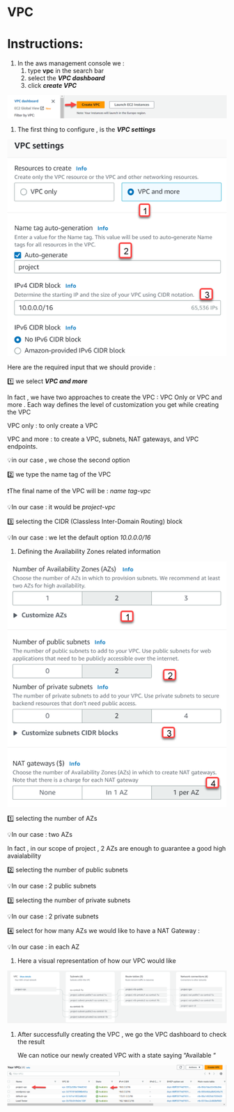 # VPC

# Instructions:

1. In the aws management console we :
    1. type ****vpc**** in the search bar 
    2. select the *******************VPC dashboard******************* 
    3. click ***create VPC*** 

![VPC-00.png](/VPC/VPC-00.png)

1. The first thing to configure , is the *************VPC settings************* 

![VPC-01.png](/VPC/VPC-01.png)

Here are the required input that we should provide :

1️⃣ we select *************VPC and more************* 

In fact , we have two approaches to create the VPC : VPC Only or VPC and more . Each way defines the level of customization you get while creating the VPC 

VPC only : to only create a VPC 

VPC and more : to create  a VPC, subnets, NAT gateways, and VPC endpoints.

💡in our case , we chose the second option 

2️⃣ we type the name tag of the VPC 

❗The final name of the VPC will be : *name tag-vpc*

💡In our case : it would be *project-vpc*

3️⃣ selecting the CIDR (Classless Inter-Domain Routing) block 

💡In our case : we let the default option *10.0.0.0/16*

 

1. Defining the Availability Zones related information 

![VPC-02.png](/VPC/VPC-02.png)

1️⃣ selecting the number of AZs 

💡In our case : two AZs 

In fact , in our scope of project , 2 AZs are enough to guarantee a good high avaialability 

2️⃣ selecting the number of public subnets

💡In our case : 2 public subnets

3️⃣ selecting the number of private subnets

💡In our case : 2 private subnets  

4️⃣ select for how many AZs we would like to have a NAT Gateway :

💡In our case : in each AZ

1. Here a visual representation of how our VPC would like 

![VPC-03.png](/VPC/VPC-03.png)

1. After successfully creating the VPC , we go the VPC dashboard to check the result
    
    We can notice our newly created VPC with a state saying “Available “
    

![VPC-04.png](/VPC/VPC-04.png)